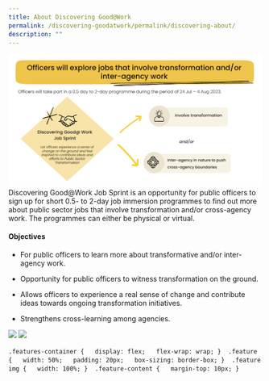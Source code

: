 ```yaml
---
title: About Discovering Good@Work
permalink: /discovering-goodatwork/permalink/discovering-about/
description: ""
---
```

![](/images/JS%20Gen/about%20js.png)Discovering Good@Work Job Sprint is an opportunity for public officers to sign up for short 0.5- to 2-day job immersion programmes to find out more about public sector jobs that involve transformation and/or cross-agency work. The programmes can either be physical or virtual.

#### Objectives
* For public officers to learn more about transformative and/or inter-agency work.

* Opportunity for public officers to witness transformation on the ground.
 
* Allows officers to experience a real sense of change and contribute ideas towards ongoing transformation initiatives.  

* Strengthens cross-learning among agencies.




![](/images/10.jpg)
![](/images/1.jpg)


`.features-container {   display: flex;   flex-wrap: wrap; }  .feature {   width: 50%;   padding: 20px;   box-sizing: border-box; }  .feature img {   width: 100%; }  .feature-content {   margin-top: 10px; }`